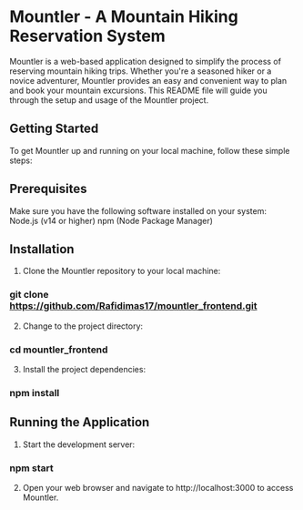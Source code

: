# Mountler - A Mountain Hiking Reservation System

Mountler is a web-based application designed to simplify the process of reserving mountain hiking trips. Whether you're a seasoned hiker or a novice adventurer, Mountler provides an easy and convenient way to plan and book your mountain excursions. This README file will guide you through the setup and usage of the Mountler project.

## Getting Started

To get Mountler up and running on your local machine, follow these simple steps:

## Prerequisites
Make sure you have the following software installed on your system:
Node.js (v14 or higher)
npm (Node Package Manager)

## Installation
1. Clone the Mountler repository to your local machine:
### git clone https://github.com/Rafidimas17/mountler_frontend.git

2. Change to the project directory:
### cd mountler_frontend

3. Install the project dependencies:
### npm install 

## Running the Application
1. Start the development server:
### npm start

2. Open your web browser and navigate to http://localhost:3000 to access Mountler.


